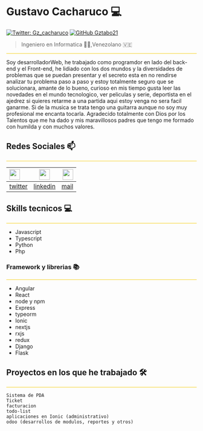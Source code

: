 # Gustavo Cacharuco 💻 
[![Twitter: Gz_cacharuco](https://img.shields.io/twitter/follow/Gz_cacharuco?style=social)](https://twitter.com/Gz_cacharuco)
[![GitHub Gztabo21](https://img.shields.io/github/followers/Gztabo21?label=follow&style=social)](https://github.com/Gztabo21)
> Ingeniero en Informatica 👨‍💻,Venezolano 🇻🇪

<hr style="background:#f5cd0f" />
        Soy desarrolladorWeb, he trabajado como programdor en lado del back-end y el Front-end, he lidiado con los dos mundos y la diversidades de problemas que se puedan presentar y el secreto esta en no rendirse analizar tu problema paso a paso y estoy totalmente seguro que se solucionara, amante de lo bueno, curioso en mis tiempo gusta leer las novedades en el mundo tecnologico,  ver peliculas y serie, deportista en el ajedrez si quieres retarme a una partida aqui estoy venga no sera facil ganarme. Si de la musica se trata tengo una guitarra aunque no soy muy profesional me encanta tocarla. Agradecido totalmente con Dios por los Talentos que me ha dado y mis maravillosos padres que tengo me formado con humilda y con muchos valores.

## Redes Sociales 📫

<hr style="background:#f5cd0f" />

|<img src="https://abs.twimg.com/favicons/twitter.ico"  width="28" />|<img src="https://static-exp1.licdn.com/sc/h/al2o9zrvru7aqj8e1x2rzsrca"  width="28" />|<img src="https://ssl.gstatic.com/ui/v1/icons/mail/rfr/gmail.ico" width="28"/>|
|:----|:----:|----:|
|[twitter](https://twitter.com/Gz_cacharuco)|[linkedin](https://twitter.com/Gz_cacharuco)|[mail](mailto:Gustavocacharuco@gmail.com)

## Skills tecnicos 💻
<hr style="background:#f5cd0f" />

- Javascript
- Typescript
- Python
- Php

### Framework y librerias 📚
<hr style="background:#f5cd0f" />

- Angular
- React
- node y npm
- Express
- typeorm
- Ionic
- nextjs
- rxjs
- redux
- Django
- Flask
## Proyectos en los que he trabajado 🛠️
<hr style="background:#f5cd0f" />

    Sistema de PDA
    Ticket
    facturacion
    todo-list
    aplicaciones en Ionic (administrativo)
    odoo (desarrollos de modulos, reportes y otros)

<!--
**Gztabo21/Gztabo21** is a ✨ _special_ ✨ repository because its `README.md` (this file) appears on your GitHub profile.

Here are some ideas to get you started:

- 🔭 I’m currently working on ...
- 🌱 I’m currently learning ...
- 👯 I’m looking to collaborate on ...
- 🤔 I’m looking for help with ...
- 💬 Ask me about ...
- 📫 How to reach me: ...
- 😄 Pronouns: ...
- ⚡ Fun fact: ...
-->
